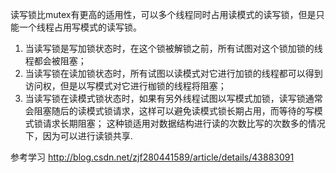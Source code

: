 读写锁比mutex有更高的适用性，可以多个线程同时占用读模式的读写锁，但是只能一个线程占用写模式的读写锁。
1. 当读写锁是写加锁状态时，在这个锁被解锁之前，所有试图对这个锁加锁的线程都会被阻塞；
2. 当读写锁在读加锁状态时，所有试图以读模式对它进行加锁的线程都可以得到访问权，但是以写模式对它进行枷锁的线程将阻塞；
3. 当读写锁在读模式锁状态时，如果有另外线程试图以写模式加锁，读写锁通常会阻塞随后的读模式锁请求，这样可以避免读模式锁长期占用，而等待的写模式锁请求长期阻塞；
这种锁适用对数据结构进行读的次数比写的次数多的情况下，因为可以进行读锁共享.

参考学习
http://blog.csdn.net/zjf280441589/article/details/43883091
